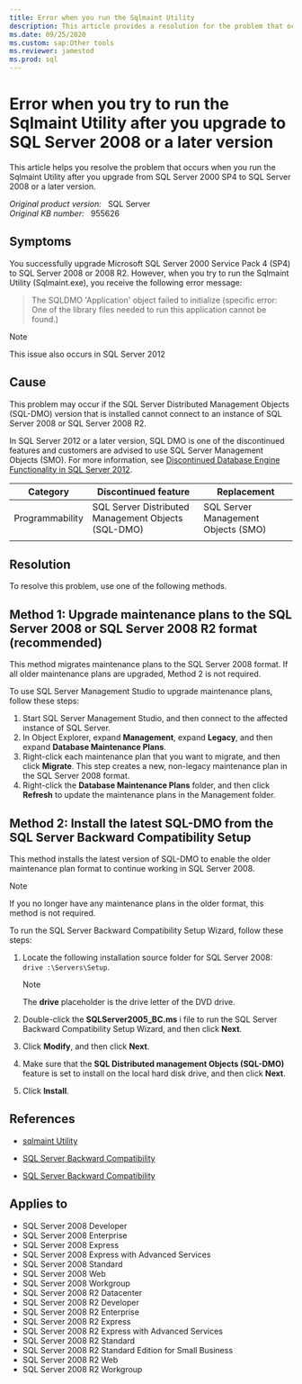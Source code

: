 ```yaml
---
title: Error when you run the Sqlmaint Utility
description: This article provides a resolution for the problem that occurs when you run the Sqlmaint Utility after you upgrade from SQL Server 2000 SP4 to SQL Server 2008 or a later version.
ms.date: 09/25/2020
ms.custom: sap:Other tools
ms.reviewer: jamestod
ms.prod: sql
---
```

# Error when you try to run the Sqlmaint Utility after you upgrade to SQL Server 2008 or a later version

This article helps you resolve the problem that occurs when you run the Sqlmaint Utility after you upgrade from SQL Server 2000 SP4 to SQL Server 2008 or a later version.

_Original product version:_ &nbsp; SQL Server  
_Original KB number:_ &nbsp; 955626

## Symptoms

You successfully upgrade Microsoft SQL Server 2000 Service Pack 4 (SP4) to SQL Server 2008 or 2008 R2. However, when you try to run the Sqlmaint Utility (Sqlmaint.exe), you receive the following error message:

> The SQLDMO 'Application' object failed to initialize (specific error: One of the library files needed to run this application cannot be found.)

> [!NOTE]
> This issue also occurs in SQL Server 2012

## Cause

This problem may occur if the SQL Server Distributed Management Objects (SQL-DMO) version that is installed cannot connect to an instance of SQL Server 2008 or SQL Server 2008 R2.

In SQL Server 2012 or a later version, SQL DMO is one of the discontinued features and customers are advised to use SQL Server Management Objects (SMO). For more information, see [Discontinued Database Engine Functionality in SQL Server 2012](/previous-versions/sql/sql-server-2012/ms144262(v=sql.110)).

| Category| Discontinued feature| Replacement |
|---|---|---|
|Programmability|SQL Server Distributed Management Objects (SQL-DMO)|SQL Server Management Objects (SMO)|
||||

## Resolution

To resolve this problem, use one of the following methods.

## Method 1: Upgrade maintenance plans to the SQL Server 2008 or SQL Server 2008 R2 format (recommended)

This method migrates maintenance plans to the SQL Server 2008 format. If all older maintenance plans are upgraded, Method 2 is not required.

To use SQL Server Management Studio to upgrade maintenance plans, follow these steps:

1. Start SQL Server Management Studio, and then connect to the affected instance of SQL Server.
2. In Object Explorer, expand **Management**, expand **Legacy**, and then expand **Database Maintenance Plans**.
3. Right-click each maintenance plan that you want to migrate, and then click **Migrate**. This step creates a new, non-legacy maintenance plan in the SQL Server 2008 format.
4. Right-click the **Database Maintenance Plans** folder, and then click **Refresh** to update the maintenance plans in the Management folder.

## Method 2: Install the latest SQL-DMO from the SQL Server Backward Compatibility Setup

This method installs the latest version of SQL-DMO to enable the older maintenance plan format to continue working in SQL Server 2008.

> [!NOTE]
> If you no longer have any maintenance plans in the older format, this method is not required.

To run the SQL Server Backward Compatibility Setup Wizard, follow these steps:

1. Locate the following installation source folder for SQL Server 2008: `drive :\Servers\Setup`.

   > [!NOTE]
   > The **drive** placeholder is the drive letter of the DVD drive.

2. Double-click the **SQLServer2005_BC.ms** i file to run the SQL Server Backward Compatibility Setup Wizard, and then click **Next**.

3. Click **Modify**, and then click **Next**.
4. Make sure that the **SQL Distributed management Objects (SQL-DMO)** feature is set to install on the local hard disk drive, and then click **Next**.
5. Click **Install**.

## References

- [sqlmaint Utility](/previous-versions/sql/sql-server-2008/ms162827(v=sql.100))

- [SQL Server Backward Compatibility](/previous-versions/sql/sql-server-2008/cc707787(v=sql.100))

- [SQL Server Backward Compatibility](/previous-versions/sql/sql-server-2008/cc707787(v=sql.100))

## Applies to

- SQL Server 2008 Developer
- SQL Server 2008 Enterprise
- SQL Server 2008 Express
- SQL Server 2008 Express with Advanced Services
- SQL Server 2008 Standard
- SQL Server 2008 Web
- SQL Server 2008 Workgroup
- SQL Server 2008 R2 Datacenter
- SQL Server 2008 R2 Developer
- SQL Server 2008 R2 Enterprise
- SQL Server 2008 R2 Express
- SQL Server 2008 R2 Express with Advanced Services
- SQL Server 2008 R2 Standard
- SQL Server 2008 R2 Standard Edition for Small Business
- SQL Server 2008 R2 Web
- SQL Server 2008 R2 Workgroup
